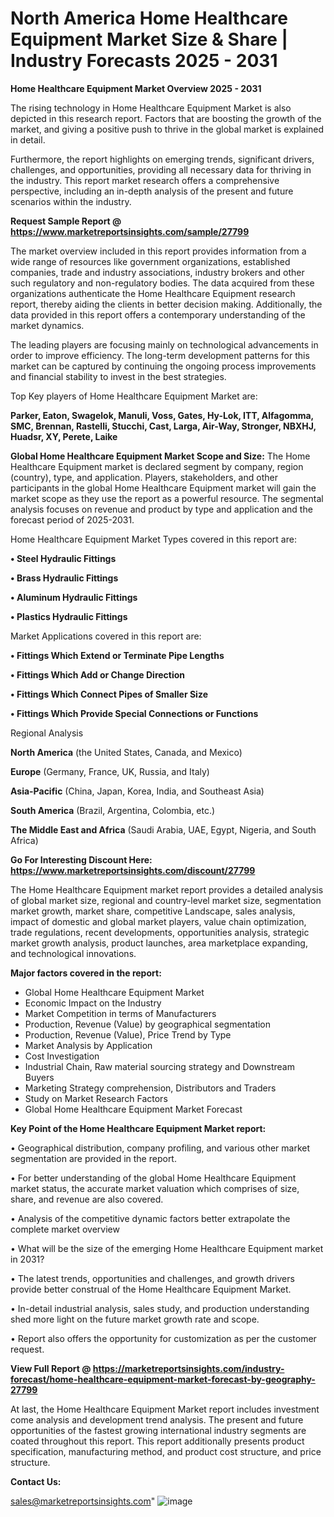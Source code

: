 # North America Home Healthcare Equipment Market Size & Share | Industry Forecasts 2025 - 2031

<Strong> Home Healthcare Equipment Market Overview 2025 - 2031</strong>

The rising technology in Home Healthcare Equipment Market is also depicted in this research report. Factors that are boosting the growth of the market, and giving a positive push to thrive in the global market is explained in detail.

Furthermore, the report highlights on emerging trends, significant drivers, challenges, and opportunities, providing all necessary data for thriving in the industry. This report market research offers a comprehensive perspective, including an in-depth analysis of the present and future scenarios within the industry.

<strong>Request Sample Report @ <a href=https://www.marketreportsinsights.com/sample/27799>https://www.marketreportsinsights.com/sample/27799</a></strong>

The market overview included in this report provides information from a wide range of resources like government organizations, established companies, trade and industry associations, industry brokers and other such regulatory and non-regulatory bodies. The data acquired from these organizations authenticate the Home Healthcare Equipment research report, thereby aiding the clients in better decision making. Additionally, the data provided in this report offers a contemporary understanding of the market dynamics.

The leading players are focusing mainly on technological advancements in order to improve efficiency. The long-term development patterns for this market can be captured by continuing the ongoing process improvements and financial stability to invest in the best strategies.

Top Key players of Home Healthcare Equipment Market are:

<strong>Parker, Eaton, Swagelok, Manuli, Voss, Gates, Hy-Lok, ITT, Alfagomma, SMC, Brennan, Rastelli, Stucchi, Cast, Larga, Air-Way, Stronger, NBXHJ, Huadsr, XY, Perete, Laike</strong>

<strong><b>Global Home Healthcare Equipment Market Scope and Size:</b></strong>
The Home Healthcare Equipment market is declared segment by company, region (country), type, and application. Players, stakeholders, and other participants in the global Home Healthcare Equipment market will gain the market scope as they use the report as a powerful resource. The segmental analysis focuses on revenue and product by type and application and the forecast period of 2025-2031.

Home Healthcare Equipment Market Types covered in this report are:

<strong>• Steel Hydraulic Fittings

• Brass Hydraulic Fittings

• Aluminum Hydraulic Fittings

• Plastics Hydraulic Fittings</strong>

Market Applications covered in this report are:

<strong>• Fittings Which Extend or Terminate Pipe Lengths

• Fittings Which Add or Change Direction

• Fittings Which Connect Pipes of Smaller Size

• Fittings Which Provide Special Connections or Functions</strong> 

Regional Analysis

<strong>North America</strong> (the United States, Canada, and Mexico)

<strong>Europe</strong> (Germany, France, UK, Russia, and Italy)

<strong>Asia-Pacific</strong> (China, Japan, Korea, India, and Southeast Asia)

<strong>South America</strong> (Brazil, Argentina, Colombia, etc.)

<strong>The Middle East and Africa</strong> (Saudi Arabia, UAE, Egypt, Nigeria, and South Africa)

<strong>Go For Interesting Discount Here: <a href=https://www.marketreportsinsights.com/discount/27799>https://www.marketreportsinsights.com/discount/27799</a></strong>

The Home Healthcare Equipment market report provides a detailed analysis of global market size, regional and country-level market size, segmentation market growth, market share, competitive Landscape, sales analysis, impact of domestic and global market players, value chain optimization, trade regulations, recent developments, opportunities analysis, strategic market growth analysis, product launches, area marketplace expanding, and technological innovations.

<strong><b>Major factors covered in the report:</b></strong>
<ul>
  <li>Global Home Healthcare Equipment Market </li>
  <li>Economic Impact on the Industry</li>
  <li>Market Competition in terms of Manufacturers</li>
  <li>Production, Revenue (Value) by geographical segmentation</li>
  <li>Production, Revenue (Value), Price Trend by Type</li>
  <li>Market Analysis by Application</li>
  <li>Cost Investigation</li>
  <li>Industrial Chain, Raw material sourcing strategy and Downstream Buyers</li>
  <li>Marketing Strategy comprehension, Distributors and Traders</li>
  <li>Study on Market Research Factors</li>
  <li>Global Home Healthcare Equipment Market Forecast</li>
</ul>

<strong><b>Key Point of the Home Healthcare Equipment Market report:</b></strong>

• Geographical distribution, company profiling, and various other market segmentation are provided in the report.

• For better understanding of the global Home Healthcare Equipment market status, the accurate market valuation which comprises of size, share, and revenue are also covered.

• Analysis of the competitive dynamic factors better extrapolate the complete market overview

• What will be the size of the emerging Home Healthcare Equipment market in 2031?

• The latest trends, opportunities and challenges, and growth drivers provide better construal of the Home Healthcare Equipment Market.

• In-detail industrial analysis, sales study, and production understanding shed more light on the future market growth rate and scope.

• Report also offers the opportunity for customization as per the customer request.

<strong><b>View Full Report @ <a href=https://marketreportsinsights.com/industry-forecast/home-healthcare-equipment-market-forecast-by-geography-27799>https://marketreportsinsights.com/industry-forecast/home-healthcare-equipment-market-forecast-by-geography-27799</a></b></strong>


At last, the Home Healthcare Equipment Market report includes investment come analysis and development trend analysis. The present and future opportunities of the fastest growing international industry segments are coated throughout this report. This report additionally presents product specification, manufacturing method, and product cost structure, and price structure.

<strong>Contact Us:</strong>

sales@marketreportsinsights.com"
![image](https://github.com/user-attachments/assets/b2a2a68d-e08d-42b4-8d17-576583afb8cd)
